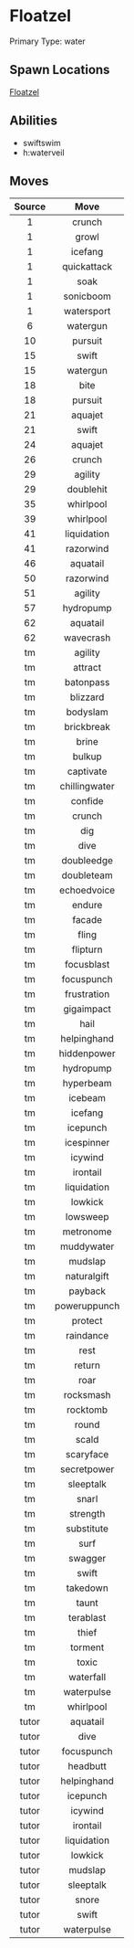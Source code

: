 # Floatzel  
Primary Type: water  
  
## Spawn Locations  
[Floatzel](/data/spawn_presets/floatzel.md)  
  
## Abilities  
  * swiftswim
  * h:waterveil
  
  
## Moves  
  
| Source | Move |  
|:---:|:---:|  
| 1 | crunch |  
| 1 | growl |  
| 1 | icefang |  
| 1 | quickattack |  
| 1 | soak |  
| 1 | sonicboom |  
| 1 | watersport |  
| 6 | watergun |  
| 10 | pursuit |  
| 15 | swift |  
| 15 | watergun |  
| 18 | bite |  
| 18 | pursuit |  
| 21 | aquajet |  
| 21 | swift |  
| 24 | aquajet |  
| 26 | crunch |  
| 29 | agility |  
| 29 | doublehit |  
| 35 | whirlpool |  
| 39 | whirlpool |  
| 41 | liquidation |  
| 41 | razorwind |  
| 46 | aquatail |  
| 50 | razorwind |  
| 51 | agility |  
| 57 | hydropump |  
| 62 | aquatail |  
| 62 | wavecrash |  
| tm | agility |  
| tm | attract |  
| tm | batonpass |  
| tm | blizzard |  
| tm | bodyslam |  
| tm | brickbreak |  
| tm | brine |  
| tm | bulkup |  
| tm | captivate |  
| tm | chillingwater |  
| tm | confide |  
| tm | crunch |  
| tm | dig |  
| tm | dive |  
| tm | doubleedge |  
| tm | doubleteam |  
| tm | echoedvoice |  
| tm | endure |  
| tm | facade |  
| tm | fling |  
| tm | flipturn |  
| tm | focusblast |  
| tm | focuspunch |  
| tm | frustration |  
| tm | gigaimpact |  
| tm | hail |  
| tm | helpinghand |  
| tm | hiddenpower |  
| tm | hydropump |  
| tm | hyperbeam |  
| tm | icebeam |  
| tm | icefang |  
| tm | icepunch |  
| tm | icespinner |  
| tm | icywind |  
| tm | irontail |  
| tm | liquidation |  
| tm | lowkick |  
| tm | lowsweep |  
| tm | metronome |  
| tm | muddywater |  
| tm | mudslap |  
| tm | naturalgift |  
| tm | payback |  
| tm | poweruppunch |  
| tm | protect |  
| tm | raindance |  
| tm | rest |  
| tm | return |  
| tm | roar |  
| tm | rocksmash |  
| tm | rocktomb |  
| tm | round |  
| tm | scald |  
| tm | scaryface |  
| tm | secretpower |  
| tm | sleeptalk |  
| tm | snarl |  
| tm | strength |  
| tm | substitute |  
| tm | surf |  
| tm | swagger |  
| tm | swift |  
| tm | takedown |  
| tm | taunt |  
| tm | terablast |  
| tm | thief |  
| tm | torment |  
| tm | toxic |  
| tm | waterfall |  
| tm | waterpulse |  
| tm | whirlpool |  
| tutor | aquatail |  
| tutor | dive |  
| tutor | focuspunch |  
| tutor | headbutt |  
| tutor | helpinghand |  
| tutor | icepunch |  
| tutor | icywind |  
| tutor | irontail |  
| tutor | liquidation |  
| tutor | lowkick |  
| tutor | mudslap |  
| tutor | sleeptalk |  
| tutor | snore |  
| tutor | swift |  
| tutor | waterpulse |  
  
